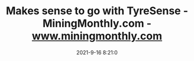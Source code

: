 ---
"title": "Makes sense to go with TyreSense - MiningMonthly.com - www.miningmonthly.com"
"date": "2021-9-16 8:21:0"
"feed_name": "GOOGLENEWSMINING"
"feed_website": "https://news.google.com/search?q=mining%2Bincident&hl=en-US&gl=US&ceid=US:en"
"feed_rss": "https://news.google.com/rss/search?q=mining%2Bincident&hl=en-US&gl=US&ceid=US:en"
"link": "https://www.miningmonthly.com/partners/partner-content/1417192/makes-sense-to-go-with-tyresense"
"file": "_posts/2021-1-1-57cdea45ee470092fab6763d3c02ff7feb40e501.md"
"accident": "0"
"drilling": "0"
"dead": "0"
"injured": "0"
---